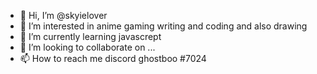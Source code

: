 - 👋 Hi, I’m @skyielover
- 👀 I’m interested in anime gaming writing and coding and also drawing
- 🌱 I’m currently learning javascrept
- 💞️ I’m looking to collaborate on ...
- 📫 How to reach me discord ghostboo #7024

<!---
skyielover/skyielover is a ✨ special ✨ repository because its `README.md` (this file) appears on your GitHub profile.
You can click the Preview link to take a look at your changes.
--->
